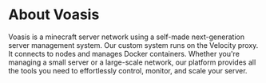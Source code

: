 # About Voasis

Voasis is a minecraft server network using a self-made next-generation server management system. Our custom system runs on the Velocity proxy. It connects to nodes and manages Docker containers. Whether you're managing a small server or a large-scale network, our platform provides all the tools you need to effortlessly control, monitor, and scale your server.